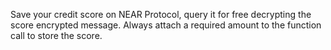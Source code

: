 Save your credit score on NEAR Protocol, query it for free decrypting the score encrypted message. Always attach a required amount to the function call to store the score.